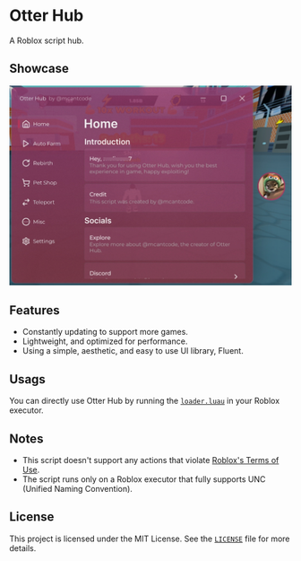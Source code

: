 # Otter Hub
A Roblox script hub.

## Showcase
![](showcase.jpg)

## Features
- Constantly updating to support more games.
- Lightweight, and optimized for performance.
- Using a simple, aesthetic, and easy to use UI library, Fluent.

## Usags
You can directly use Otter Hub by running the [`loader.luau`](loader.luau) in your Roblox executor.

## Notes
- This script doesn't support any actions that violate [Roblox's Terms of Use](https://en.help.roblox.com/hc/en-us/articles/115004647846-Roblox-Terms-of-Use).
- The script runs only on a Roblox executor that fully supports UNC (Unified Naming Convention).

## License
This project is licensed under the MIT License. See the [`LICENSE`](LICENSE) file for more details.

